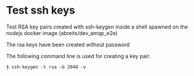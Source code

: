 # Test ssh keys

Test RSA key pairs created with ssh-keygen inside a shell spawned on the nodejs docker image (abreits/dev_amqp_e2e)

The rsa keys have been created without password

The following command line is used for creating a key pair:

```
$ ssh-keygen -t rsa -b 2048 -v
```